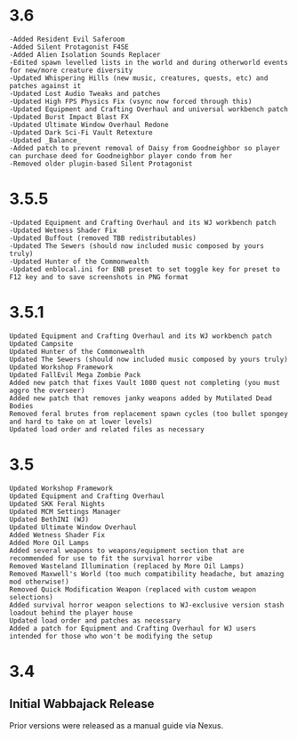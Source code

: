 # 3.6

    -Added Resident Evil Saferoom 
    -Added Silent Protagonist F4SE 
    -Added Alien Isolation Sounds Replacer 
    -Edited spawn levelled lists in the world and during otherworld events for new/more creature diversity 
    -Updated Whispering Hills (new music, creatures, quests, etc) and patches against it 
    -Updated Lost Audio Tweaks and patches 
    -Updated High FPS Physics Fix (vsync now forced through this)
    -Updated Equipment and Crafting Overhaul and universal workbench patch 
    -Updated Burst Impact Blast FX 
    -Updated Ultimate Window Overhaul Redone 
    -Updated Dark Sci-Fi Vault Retexture 
    -Updated _Balance_ 
    -Added patch to prevent removal of Daisy from Goodneighbor so player can purchase deed for Goodneighbor player condo from her
    -Removed older plugin-based Silent Protagonist


# 3.5.5

    -Updated Equipment and Crafting Overhaul and its WJ workbench patch
    -Updated Wetness Shader Fix
    -Updated Buffout (removed TBB redistributables)
    -Updated The Sewers (should now included music composed by yours truly)
    -Updated Hunter of the Commonwealth
    -Updated enblocal.ini for ENB preset to set toggle key for preset to F12 key and to save screenshots in PNG format


# 3.5.1



    Updated Equipment and Crafting Overhaul and its WJ workbench patch
    Updated Campsite
    Updated Hunter of the Commonwealth
    Updated The Sewers (should now included music composed by yours truly)
    Updated Workshop Framework
    Updated FallEvil Mega Zombie Pack
    Added new patch that fixes Vault 1080 quest not completing (you must aggro the overseer)
    Added new patch that removes janky weapons added by Mutilated Dead Bodies
    Removed feral brutes from replacement spawn cycles (too bullet spongey and hard to take on at lower levels)
    Updated load order and related files as necessary




# 3.5



    Updated Workshop Framework
    Updated Equipment and Crafting Overhaul
    Updated SKK Feral Nights
    Updated MCM Settings Manager
    Updated BethINI (WJ)
    Updated Ultimate Window Overhaul
    Added Wetness Shader Fix
    Added More Oil Lamps
    Added several weapons to weapons/equipment section that are recommended for use to fit the survival horror vibe
    Removed Wasteland Illumination (replaced by More Oil Lamps)
    Removed Maxwell's World (too much compatibility headache, but amazing mod otherwise!)
    Removed Quick Modification Weapon (replaced with custom weapon selections)
    Added survival horror weapon selections to WJ-exclusive version stash loadout behind the player house
    Updated load order and patches as necessary
    Added a patch for Equipment and Crafting Overhaul for WJ users intended for those who won't be modifying the setup



# 3.4
## Initial Wabbajack Release

Prior versions were released as a manual guide via Nexus.
